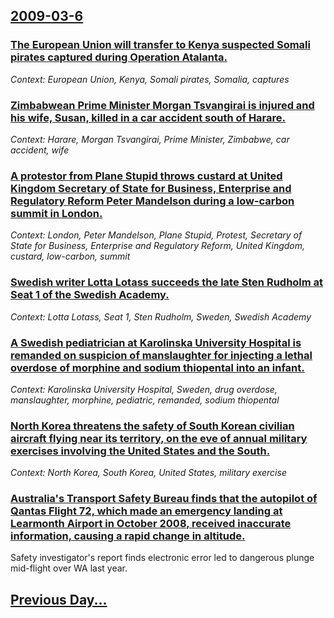 ## [2009-03-6](/news/2009/03/6/index.md)

### [ The European Union will transfer to Kenya suspected Somali pirates captured during Operation Atalanta. ](/news/2009/03/6/the-european-union-will-transfer-to-kenya-suspected-somali-pirates-captured-during-operation-atalanta.md)
_Context: European Union, Kenya, Somali pirates, Somalia, captures_

### [ Zimbabwean Prime Minister Morgan Tsvangirai is injured and his wife, Susan, killed in a car accident south of Harare. ](/news/2009/03/6/zimbabwean-prime-minister-morgan-tsvangirai-is-injured-and-his-wife-susan-killed-in-a-car-accident-south-of-harare.md)
_Context: Harare, Morgan Tsvangirai, Prime Minister, Zimbabwe, car accident, wife_

### [ A protestor from Plane Stupid throws custard at United Kingdom Secretary of State for Business, Enterprise and Regulatory Reform Peter Mandelson during a low-carbon summit in London. ](/news/2009/03/6/a-protestor-from-plane-stupid-throws-custard-at-united-kingdom-secretary-of-state-for-business-enterprise-and-regulatory-reform-peter-mand.md)
_Context: London, Peter Mandelson, Plane Stupid, Protest, Secretary of State for Business, Enterprise and Regulatory Reform, United Kingdom, custard, low-carbon, summit_

### [ Swedish writer Lotta Lotass succeeds the late Sten Rudholm at Seat 1 of the Swedish Academy. ](/news/2009/03/6/swedish-writer-lotta-lotass-succeeds-the-late-sten-rudholm-at-seat-1-of-the-swedish-academy.md)
_Context: Lotta Lotass, Seat 1, Sten Rudholm, Sweden, Swedish Academy_

### [ A Swedish pediatrician at Karolinska University Hospital is remanded on suspicion of manslaughter for injecting a lethal overdose of morphine and sodium thiopental into an infant. ](/news/2009/03/6/a-swedish-pediatrician-at-karolinska-university-hospital-is-remanded-on-suspicion-of-manslaughter-for-injecting-a-lethal-overdose-of-morphi.md)
_Context: Karolinska University Hospital, Sweden, drug overdose, manslaughter, morphine, pediatric, remanded, sodium thiopental_

### [ North Korea threatens the safety of South Korean civilian aircraft flying near its territory, on the eve of annual military exercises involving the United States and the South. ](/news/2009/03/6/north-korea-threatens-the-safety-of-south-korean-civilian-aircraft-flying-near-its-territory-on-the-eve-of-annual-military-exercises-invol.md)
_Context: North Korea, South Korea, United States, military exercise_

### [ Australia's Transport Safety Bureau finds that the autopilot of Qantas Flight 72, which made an emergency landing at Learmonth Airport in October 2008, received inaccurate information, causing a rapid change in altitude. ](/news/2009/03/6/australia-s-transport-safety-bureau-finds-that-the-autopilot-of-qantas-flight-72-which-made-an-emergency-landing-at-learmonth-airport-in-o.md)
Safety investigator&#039;s report finds electronic error led to dangerous plunge mid-flight over WA last year.

## [Previous Day...](/news/2009/03/5/index.md)

